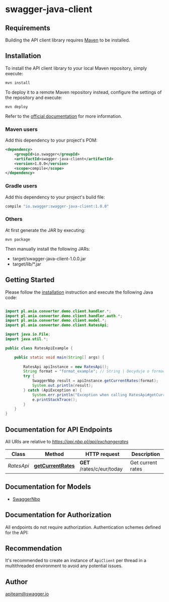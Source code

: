 # swagger-java-client

## Requirements

Building the API client library requires [Maven](https://maven.apache.org/) to be installed.

## Installation

To install the API client library to your local Maven repository, simply execute:

```shell
mvn install
```

To deploy it to a remote Maven repository instead, configure the settings of the repository and execute:

```shell
mvn deploy
```

Refer to the [official documentation](https://maven.apache.org/plugins/maven-deploy-plugin/usage.html) for more information.

### Maven users

Add this dependency to your project's POM:

```xml
<dependency>
    <groupId>io.swagger</groupId>
    <artifactId>swagger-java-client</artifactId>
    <version>1.0.0</version>
    <scope>compile</scope>
</dependency>
```

### Gradle users

Add this dependency to your project's build file:

```groovy
compile "io.swagger:swagger-java-client:1.0.0"
```

### Others

At first generate the JAR by executing:

    mvn package

Then manually install the following JARs:

* target/swagger-java-client-1.0.0.jar
* target/lib/*.jar

## Getting Started

Please follow the [installation](#installation) instruction and execute the following Java code:

```java

import pl.ania.converter.demo.client.handler.*;
import pl.ania.converter.demo.client.handler.auth.*;
import pl.ania.converter.demo.client.model.*;
import pl.ania.converter.demo.client.RatesApi;

import java.io.File;
import java.util.*;

public class RatesApiExample {

    public static void main(String[] args) {
        
        RatesApi apiInstance = new RatesApi();
        String format = "format_example"; // String | Decyduje o formacie response
        try {
            SwaggerNbp result = apiInstance.getCurrentRates(format);
            System.out.println(result);
        } catch (ApiException e) {
            System.err.println("Exception when calling RatesApi#getCurrentRates");
            e.printStackTrace();
        }
    }
}

```

## Documentation for API Endpoints

All URIs are relative to *https://api.nbp.pl/api/exchangerates*

Class | Method | HTTP request | Description
------------ | ------------- | ------------- | -------------
*RatesApi* | [**getCurrentRates**](docs/RatesApi.md#getCurrentRates) | **GET** /rates/c/eur/today | Get current rates


## Documentation for Models

 - [SwaggerNbp](docs/SwaggerNbp.md)


## Documentation for Authorization

All endpoints do not require authorization.
Authentication schemes defined for the API:

## Recommendation

It's recommended to create an instance of `ApiClient` per thread in a multithreaded environment to avoid any potential issues.

## Author

apiteam@swagger.io

